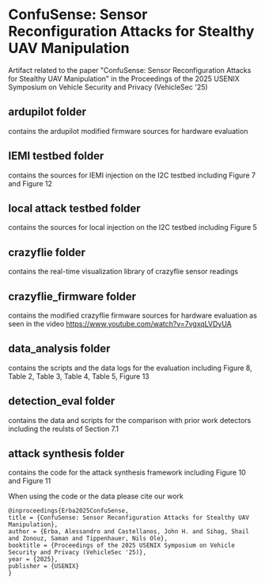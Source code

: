 # ConfuSense: Sensor Reconfiguration Attacks for Stealthy UAV Manipulation
Artifact related to the paper "ConfuSense: Sensor Reconfiguration Attacks for Stealthy UAV Manipulation" in the Proceedings of the 2025 USENIX Symposium on Vehicle Security and Privacy (VehicleSec '25)
## ardupilot folder 
contains the ardupilot modified firmware sources for hardware evaluation

## IEMI testbed folder 
contains the sources for IEMI injection on the I2C testbed
including  Figure 7 and Figure 12

## local attack testbed folder 
contains the sources for local injection on the I2C testbed 
including Figure 5

## crazyflie folder
contains the real-time visualization library of crazyflie sensor readings 

## crazyflie_firmware folder
contains the modified crazyflie firmware sources for hardware evaluation 
as seen in the video https://www.youtube.com/watch?v=7vgxqLVDyUA

## data_analysis folder 
contains the scripts and the data logs for the evaluation
including Figure 8, Table 2, Table 3, Table 4, Table 5, Figure 13

## detection_eval folder
contains the data and scripts for the comparison with prior work detectors
including the reulsts of Section 7.1

## attack synthesis folder
contains the code for the attack synthesis framework 
including Figure 10 and Figure 11


When using the code or the data please cite our work
```
@inproceedings{Erba2025ConfuSense,
title = {ConfuSense: Sensor Reconfiguration Attacks for Stealthy UAV Manipulation},
author = {Erba, Alessandro and Castellanos, John H. and Sihag, Shail and Zonouz, Saman and Tippenhauer, Nils Ole},
booktitle = {Proceedings of the 2025 USENIX Symposium on Vehicle Security and Privacy (VehicleSec '25)},
year = {2025},
publisher = {USENIX}
}
```

